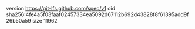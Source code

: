version https://git-lfs.github.com/spec/v1
oid sha256:4fe4a5f03faaf02457334ea5092d67112b692d43828f8f61395add9f26b50a59
size 11962
